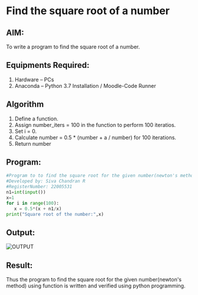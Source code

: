 # Find the square root of a number

## AIM:
To write a program to find the square root of a number.

## Equipments Required:
1. Hardware – PCs
2. Anaconda – Python 3.7 Installation / Moodle-Code Runner

## Algorithm
1. Define a function.
2. Assign number_iters = 100 in the function to perform 100 iteratios.
3. Set i = 0.
4. Calculate  number = 0.5 * (number + a / number) for 100 iterations.
5. Return number

## Program:
 ```python
 #Program to to find the square root for the given number(newton's method) using function.
#Developed by: Siva Chandran R
#RegisterNumber: 22005531 
n1=int(input()) 
x=1
for i in range(100):
    x = 0.5*(x + n1/x)
print("Square root of the number:",x)
```

## Output:
![OUTPUT](squaout.png)


## Result:
Thus the program to find the square root for the given number(newton's method) using function is written and verified using python programming.
